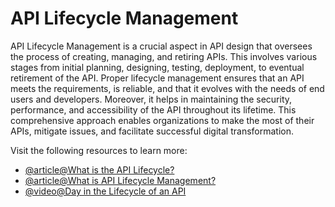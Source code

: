 # API Lifecycle Management

API Lifecycle Management is a crucial aspect in API design that oversees the process of creating, managing, and retiring APIs. This involves various stages from initial planning, designing, testing, deployment, to eventual retirement of the API. Proper lifecycle management ensures that an API meets the requirements, is reliable, and that it evolves with the needs of end users and developers. Moreover, it helps in maintaining the security, performance, and accessibility of the API throughout its lifetime. This comprehensive approach enables organizations to make the most of their APIs, mitigate issues, and facilitate successful digital transformation.

Visit the following resources to learn more:

- [@article@What is the API Lifecycle?](https://www.postman.com/api-platform/api-lifecycle/)
- [@article@What is API Lifecycle Management?](https://swagger.io/blog/api-strategy/what-is-api-lifecycle-management/)
- [@video@Day in the Lifecycle of an API](https://www.youtube.com/watch?v=VxY_cz0VQXE)